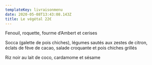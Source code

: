 ```yaml
---
templateKey: livraisonmenu
date: 2020-05-08T13:43:08.143Z
title: Le végétal 22€
---
```

Fenouil, roquette, fourme d’Ambert et cerises

Socca (galette de pois chiches), légumes sautés aux zestes de citron, éclats de fève de cacao, salade croquante et pois chiches grillés

Riz noir au lait de coco, cardamome et sésame